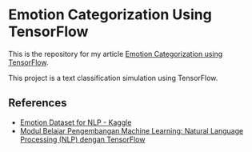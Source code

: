 # Emotion Categorization Using TensorFlow

This is the repository for my article [Emotion Categorization using TensorFlow](https://medium.com/@espreilla/text-classification-using-tensorflow-33b7eab36a83).

This project is a text classification simulation using TensorFlow.

## References
- [Emotion Dataset for NLP - Kaggle](https://www.kaggle.com/praveengovi/emotions-dataset-for-nlp)
- [Modul Belajar Pengembangan Machine Learning: Natural Language Processing (NLP) dengan TensorFlow](https://www.dicoding.com/academies/185)